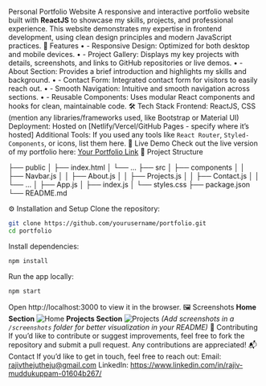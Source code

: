 Personal Portfolio Website
A responsive and interactive portfolio website built with **ReactJS** to showcase my skills, projects, and professional experience. This website demonstrates my expertise in frontend development, using clean design principles and modern JavaScript practices.
📄 Features
•	- Responsive Design: Optimized for both desktop and mobile devices.
•	- Project Gallery: Displays my key projects with details, screenshots, and links to GitHub repositories or live demos.
•	- About Section: Provides a brief introduction and highlights my skills and background.
•	- Contact Form: Integrated contact form for visitors to easily reach out.
•	- Smooth Navigation: Intuitive and smooth navigation across sections.
•	- Reusable Components: Uses modular React components and hooks for clean, maintainable code.
🛠️ Tech Stack
Frontend: ReactJS, CSS (mention any libraries/frameworks used, like Bootstrap or Material UI)
Deployment: Hosted on [Netlify/Vercel/GitHub Pages - specify where it’s hosted]
Additional Tools: If you used any tools like `React Router`, `Styled-Components`, or icons, list them here.
🚀 Live Demo
Check out the live version of my portfolio here: [Your Portfolio Link](https://yourportfolio.com)
📂 Project Structure

├── public
│   ├── index.html
│   └── ...
├── src
│   ├── components
│   │   ├── Navbar.js
│   │   ├── About.js
│   │   ├── Projects.js
│   │   ├── Contact.js
│   │   └── ...
│   ├── App.js
│   ├── index.js
│   └── styles.css
├── package.json
└── README.md

⚙️ Installation and Setup
Clone the repository:
```bash
git clone https://github.com/yourusername/portfolio.git
cd portfolio
```
Install dependencies:
```bash
npm install
```
Run the app locally:
```bash
npm start
```
Open http://localhost:3000 to view it in the browser.
🖼️ Screenshots
**Home Section**
![Home](./screenshots/home.png)
**Projects Section**
![Projects](./screenshots/projects.png)
_(Add screenshots in a `/screenshots` folder for better visualization in your README)_
🤝 Contributing
If you’d like to contribute or suggest improvements, feel free to fork the repository and submit a pull request. Any contributions are appreciated!
📬 Contact
If you’d like to get in touch, feel free to reach out:
Email: rajivthejutheju@gmail.com
LinkedIn: https://www.linkedin.com/in/rajiv-muddukuppam-01604b267/

